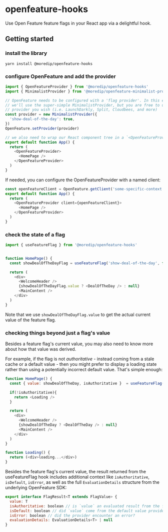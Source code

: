 # openfeature-hooks

Use Open Feature feature flags in your React app via a delightful hook.

## Getting started

### install the library
```yarn install @moredip/openfeature-hooks```

### configure OpenFeature and add the provider
``` javascript
import { OpenFeatureProvider } from '@moredip/openfeature-hooks'
import { MinimalistProvider } from '@moredip/openfeature-minimalist-provider'

// OpenFeature needs to be configured with a 'flag provider'. In this example
// we'll use the super-simple MinimalistProvider, but you are free to use any
// provider you wish (i.e. LaunchDarkly, Split, Cloudbees, and more)
const provider = new MinimalistProvider({
  'show-deal-of-the-day': true,
})
OpenFeature.setProvider(provider)

// we also need to wrap our React component tree in a `<OpenFeatureProvider>`
export default function App() {
  return (
    <OpenFeatureProvider>
      <HomePage />
    </OpenFeatureProvider>
  )
}
```

If needed, you can configure the OpenFeatureProvider with a named client:

``` javascript
const openFeatureClient = OpenFeature.getClient('some-specific-context')
export default function App() {
  return (
    <OpenFeatureProvider client={openFeatureClient}>
      <HomePage />
    </OpenFeatureProvider>
  )
}
```




### check the state of a flag
``` javascript
import { useFeatureFlag } from '@moredip/openfeature-hooks'


function HomePage() {
  const showDealOfTheDayFlag = useFeatureFlag('show-deal-of-the-day', false)

  return (
    <div>
      <WelcomeHeader />
      {showDealOfTheDayFlag.value ? <DealOfTheDay /> : null}
      <MainContent />
    </div>
  )
}
```

Note that we use `showDealOfTheDayFlag.value` to get the actual current value of the feature flag.

### checking things beyond just a flag's value

Besides a feature flag's current value, you may also need to know more about how that value
was derived. 

For example, if the flag is not *authoritative* - instead coming from a stale cache or a default value - then you might prefer to display a loading state rather than using a potentially incorrect default value. That's simple enough:

``` javascript
function HomePage() {
  const { value: showDealOfTheDay, isAuthoritative }  = useFeatureFlag('show-deal-of-the-day', false)

  if(!isAuthoritative){
    return <Loading />
  }

  return (
    <div>
      <WelcomeHeader />
      {showDealOfTheDay ? <DealOfTheDay /> : null}
      <MainContent />
    </div>
  )
}

function Loading() {
  return (<div>loading...</div>)
}
```

Besides the feature flag's current value, the result returned from the useFeatureFlag hook includes additional context like `isAuthoritative`, `isDefault`, `isError`, as well as the full `EvaluationDetails` structure from the underlying OpenFeature SDK:

``` javascript
export interface FlagResult<T extends FlagValue> {
  value: T
  isAuthoritative: boolean // is `value` an evaluated result from the flag provider?
  isDefault: boolean // did `value` come from the default value provided to the useFeatureFlag hook?
  isError: boolean // did the provider encounter an error?
  evaluationDetails: EvaluationDetails<T> | null
}
```


